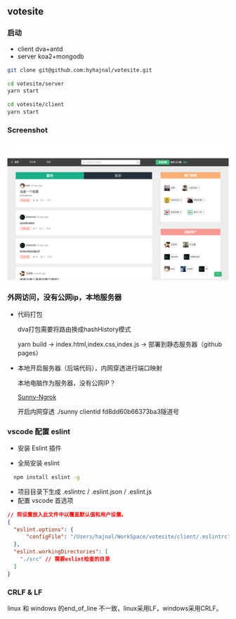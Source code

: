 ## votesite

### 启动
* client dva+antd
* server koa2+mongodb

``` bash
git clone git@github.com:hyhajnal/votesite.git
```

``` bash
cd votesite/server
yarn start
```
``` bash
cd votesite/client
yarn start
```

### Screenshot
![votesit](./screenshot.png)

### 外网访问，没有公网ip，本地服务器
* 代码打包

  dva打包需要将路由换成hashHistory模式

  yarn build -> index.html,index.css,index.js -> 部署到静态服务器（github pages）

* 本地开启服务器（后端代码），内网穿透进行端口映射

  本地电脑作为服务器，没有公网IP？

  [Sunny-Ngrok](https://www.ngrok.cc)

  开启内网穿透
  ./sunny clientid fd8dd60b66373ba3隧道号


### vscode 配置 eslint

* 安装 Eslint 插件

* 全局安装 eslint
``` bash
  npm install eslint -g
```
* 项目目录下生成 .eslintrc / .eslint.json / .eslint.js
* 配置 vscode 首选项
``` json
// 将设置放入此文件中以覆盖默认值和用户设置。
{
  "eslint.options": {
      "configFile": "/Users/hajnal/WorkSpace/votesite/client/.eslintrc" //.eslintrc所在目录
  },
  "eslint.workingDirectories": [
    "./src" // 需要eslint检查的目录
  ]
}
```

### CRLF & LF
linux 和 windows 的end_of_line 不一致，linux采用LF，windows采用CRLF。